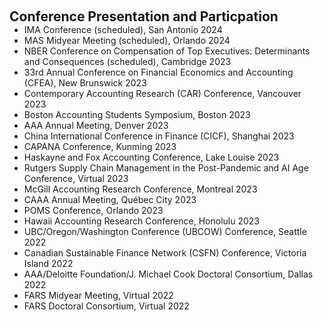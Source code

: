  
<h2 id="conference" style="margin: 2px 0px 0px;"> <br> 
<br> Conference Presentation and Particpation</h2>

<ul style="margin:0 0 5px;">
  <li><autocolor>IMA Conference (scheduled), San Antonio 2024</autocolor></li>
  <li><autocolor>MAS Midyear Meeting (scheduled), Orlando 2024</autocolor></li>
  <li><autocolor>NBER Conference on Compensation of Top Executives: Determinants and Consequences (scheduled), Cambridge 2023</autocolor></li>
  <li><autocolor>33rd Annual Conference on Financial Economics and Accounting (CFEA), New Brunswick 2023</autocolor></li>
  <li><autocolor>Contemporary Accounting Research (CAR) Conference, Vancouver 2023</autocolor></li>
  <li><autocolor>Boston Accounting Students Symposium, Boston 2023</autocolor></li>
  <li><autocolor>AAA Annual Meeting, Denver 2023</autocolor></li>
  <li><autocolor>China International Conference in Finance (CICF), Shanghai 2023</autocolor></li>
  <li><autocolor>CAPANA Conference, Kunming 2023</autocolor></li>
  <li><autocolor>Haskayne and Fox Accounting Conference, Lake Louise 2023</autocolor></li>
  <li><autocolor>Rutgers Supply Chain Management in the Post-Pandemic and AI Age Conference, Virtual 2023 </autocolor></li>
  <li><autocolor>McGill Accounting Research Conference, Montreal 2023</autocolor></li>
  <li><autocolor>CAAA Annual Meeting, Québec City 2023</autocolor></li>
  <li><autocolor>POMS Conference, Orlando 2023</autocolor></li>
  <li><autocolor>Hawaii Accounting Research Conference, Honolulu 2023 </autocolor></li>
  <li><autocolor>UBC/Oregon/Washington Conference (UBCOW) Conference, Seattle 2022</autocolor></li>
  <li><autocolor>Canadian Sustainable Finance Network (CSFN) Conference, Victoria Island 2022 </autocolor></li>
  <li><autocolor>AAA/Deloitte Foundation/J. Michael Cook Doctoral Consortium, Dallas 2022 </autocolor></li>
  <li><autocolor>FARS Midyear Meeting, Virtual 2022 </autocolor></li>
  <li><autocolor>FARS Doctoral Consortium, Virtual 2022</autocolor></li>
</ul>

